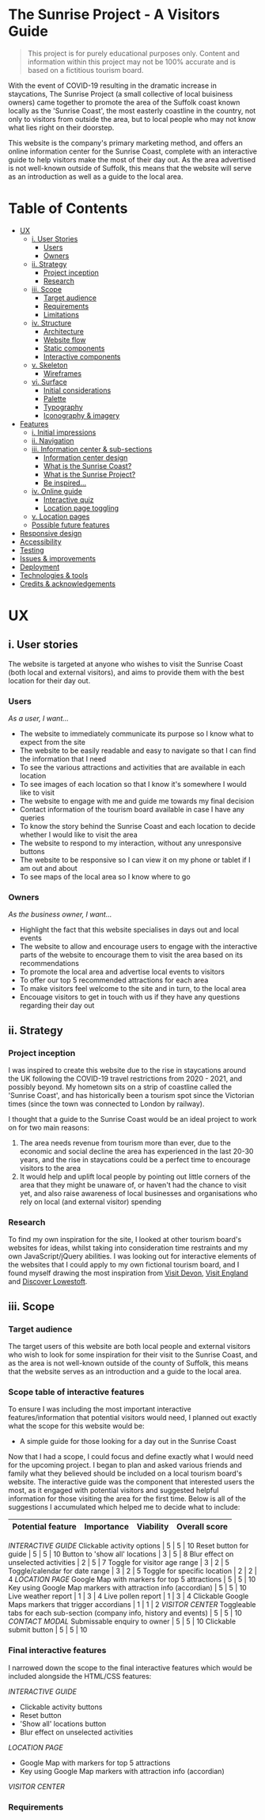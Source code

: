 # The Sunrise Project - A Visitors Guide
> This project is for purely educational purposes only. Content and information within this project may not be 100% accurate and is based on a fictitious tourism board.

With the event of COVID-19 resulting in the dramatic increase in staycations, The Sunrise Project (a small collective of local buisiness owners) came together to promote the area of the Suffolk coast known locally as the 'Sunrise Coast', the most easterly coastline in the country, not only to visitors from outside the area, but to local people who may not know what lies right on their doorstep.

This website is the company's primary marketing method, and offers an online information center for the Sunrise Coast, complete with an interactive guide to help visitors make the most of their day out. As the area advertised is not well-known outside of Suffolk, this means that the website will serve as an introduction as well as a guide to the local area.

# Table of Contents
* [UX]()
    * [i. User Stories]()
        * [Users]()
        * [Owners]()
    * [ii. Strategy]()
        * [Project inception]()
        * [Research]()
    * [iii. Scope]()
        * [Target audience]()
        * [Requirements]()
        * [Limitations]()
    * [iv. Structure]()
        * [Architecture]()
        * [Website flow]()
        * [Static components]()
        * [Interactive components]()
    * [v. Skeleton]()
        * [Wireframes]()
    * [vi. Surface]()
        * [Initial considerations]()
        * [Palette]()
        * [Typography]()
        * [Iconography & imagery]()
* [Features]()
    * [i. Initial impressions]()
    * [ii. Navigation]()
    * [iii. Information center & sub-sections]()
        * [Information center design]()
        * [What is the Sunrise Coast?]()
        * [What is the Sunrise Project?]()
        * [Be inspired...]()
    * [iv. Online guide]()
        * [Interactive quiz]()
        * [Location page toggling]()
    * [v. Location pages]()
    * [Possible future features]()
* [Responsive design]()
* [Accessibility]()
* [Testing]()
* [Issues & improvements]()
* [Deployment]()
* [Technologies & tools]()
* [Credits & acknowledgements]()

# UX
## i. User stories
The website is targeted at anyone who wishes to visit the Sunrise Coast (both local and external visitors), and aims to provide them with the best location for their day out.

### Users
*As a user, I want...*
* The website to immediately communicate its purpose so I know what to expect from the site
* The website to be easily readable and easy to navigate so that I can find the information that I need
* To see the various attractions and activities that are available in each location
* To see images of each location so that I know it's somewhere I would like to visit
* The website to engage with me and guide me towards my final decision
* Contact information of the tourism board available in case I have any queries
* To know the story behind the Sunrise Coast and each location to decide whether I would like to visit the area
* The website to respond to my interaction, without any unresponsive buttons
* The website to be responsive so I can view it on my phone or tablet if I am out and about
* To see maps of the local area so I know where to go

### Owners
*As the business owner, I want...*
* Highlight the fact that this website specialises in days out and local events
* The website to allow and encourage users to engage with the interactive parts of the website to encourage them to visit the area based on its recommendations
* To promote the local area and advertise local events to visitors
* To offer our top 5 recommended attractions for each area
* To make visitors feel welcome to the site and in turn, to the local area
* Encouage visitors to get in touch with us if they have any questions regarding their day out

## ii. Strategy
### Project inception
I was inspired to create this website due to the rise in staycations around the UK following the COVID-19 travel restrictions from 2020 - 2021, and possibly beyond. My hometown sits on a strip of coastline called the 'Sunrise Coast', and has historically been a tourism spot since the Victorian times (since the town was connected to London by railway).

I thought that a guide to the Sunrise Coast would be an ideal project to work on for two main reasons:
1) The area needs revenue from tourism more than ever, due to the economic and social decline the area has experienced in the last 20-30 years, and the rise in staycations could be a perfect time to encourage visitors to the area
2) It would help and uplift local people by pointing out little corners of the area that they might be unaware of, or haven't had the chance to visit yet, and also raise awareness of local businesses and organisations who rely on local (and external visitor) spending

### Research
To find my own inspiration for the site, I looked at other tourism board's websites for ideas, whilst taking into consideration time restraints and my own JavaScript/jQuery abilities. I was looking out for interactive elements of the websites that I could apply to my own fictional tourism board, and I found myself drawing the most inspiration from [Visit Devon](https://www.visitdevon.co.uk/), [Visit England](https://www.visitengland.com/) and [Discover Lowestoft](https://www.discoverlowestoft.co.uk/).

## iii. Scope
### Target audience
The target users of this website are both local people and external visitors who wish to look for some inspiration for their visit to the Sunrise Coast, and as the area is not well-known outside of the county of Suffolk, this means that the website serves as an introduction and a guide to the local area.

### Scope table of interactive features
To ensure I was including the most important interactive features/information that potential visitors would need, I planned out exactly what the scope for this website would be:

* A simple guide for those looking for a day out in the Sunrise Coast

Now that I had a scope, I could focus and define exactly what I would need for the upcoming project. I began to plan and asked various friends and family what they believed should be included on a local tourism board's website. The interactive guide was the component that interested users the most, as it engaged with potential visitors and suggested helpful information for those visiting the area for the first time. Below is all of the suggestions I accumulated which helped me to decide what to include:

Potential feature | Importance | Viability | Overall score
------------ | ------------- | ------------ | -------------
*INTERACTIVE GUIDE*
Clickable activity options | 5 | 5 | 10
Reset button for guide | 5 | 5 | 10
Button to 'show all' locations | 3 | 5 | 8
Blur effect on unselected activities | 2 | 5 | 7
Toggle for visitor age range | 3 | 2 | 5
Toggle/calendar for date range | 3 | 2 | 5
Toggle for specific location | 2 | 2 | 4
*LOCATION PAGE*
Google Map with markers for top 5 attractions | 5 | 5 | 10
Key using Google Map markers with attraction info (accordian) | 5 | 5 | 10
Live weather report | 1 | 3 | 4
Live pollen report | 1 | 3 | 4
Clickable Google Maps markers that trigger accordians | 1 | 1 | 2
*VISITOR CENTER*
Toggleable tabs for each sub-section (company info, history and events) | 5 | 5 | 10
*CONTACT MODAL* 
Submissable enquiry to owner | 5 | 5 | 10
Clickable submit button | 5 | 5 | 10

### Final interactive features
I narrowed down the scope to the final interactive features which would be included alongside the HTML/CSS features:

*INTERACTIVE GUIDE*
* Clickable activity buttons
* Reset button
* 'Show all' locations button
* Blur effect on unselected activities

*LOCATION PAGE*
* Google Map with markers for top 5 attractions
* Key using Google Map markers with attraction info (accordian)

*VISITOR CENTER*







### Requirements






